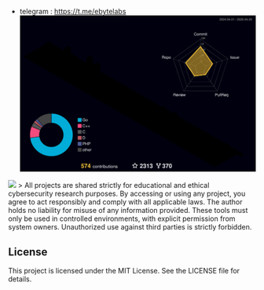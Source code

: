 - telegram : https://t.me/ebytelabs
![](./profile-3d-contrib/profile-night-rainbow.svg)
<img src="https://komarev.com/ghpvc/?username=Evilbytecode">
> All projects are shared strictly for educational and ethical cybersecurity research purposes.
By accessing or using any project, you agree to act responsibly and comply with all applicable laws.
The author holds no liability for misuse of any information provided.
These tools must only be used in controlled environments, with explicit permission from system owners.
Unauthorized use against third parties is strictly forbidden.




## License
This project is licensed under the MIT License. See the LICENSE file for details.
